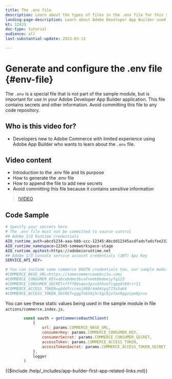 ```yaml
---
title: The .env file
description: Learn about the types of files in the .env file for this sample application
landing-page-description: Learn about Adobe Developer App Builder used with Adobe Commerce and what types content is used in the .env file
kt: 12423
doc-type: tutorial
audience: all
last-substantial-update: 2023-03-13

---
```


# Generate and configure the .env file {#env-file}

The `.env` is a special file that is not part of the sample module, but is important for use in your Adobe Developer App Builder application. This file contains secrets and other information. Avoid committing this file to any code repository.

## Who is this video for?

* Developers new to Adobe Commerce with limited experience using Adobe App Builder who wants to learn about the `.env` file.

## Video content

* Introduction to the .env file and its purpose
* How to generate the .env file
* How to append the file to add new secrets
* Avoid committing this file because it contains sensitive information

>[!VIDEO](https://video.tv.adobe.com/v/3416593)

## Code Sample

```bash
# Specify your secrets here
# The .env file must not be committed to source control
## Adobe I/O Runtime credentials
AIO_runtime_auth=abcd1234-aaa-bbb-ccc-12345:Abcdd12345asdfadsfadsfee2323232323232
AIO_runtime_namespace=12345-someworkspace-stage
AIO_runtime_apihost=https://adobeioruntime.net
## Adobe I/O Console service account credentials (JWT) Api Key
SERVICE_API_KEY=

# You can include some commerce OAUTH credentials too, our sample module will use this
#COMMERCE_BASE_URL=https://somecommercewebsite.com/
#COMMERCE_CONSUMER_KEY=abcebdme5bvafnemk0mdeeiyfq123
#COMMERCE_CONSUMER_SECRET=ffff86sqws3pss5hhuofiqgq4t04rrr11
#COMMERCE_ACCESS_TOKEN=gdddfccronj098r4m04zyq773s5o64
#COMMERCE_ACCESS_TOKEN_SECRET=ggg7nb19jhr5gi9jzfan9ggzipe8yrus
```

You can see these static values being used in the sample module in file `actions/commerce.index.js`.

```javascript
        const oauth = getCommerceOauthClient(
            {
                url: params.COMMERCE_BASE_URL,
                consumerKey: params.COMMERCE_CONSUMER_KEY,
                consumerSecret: params.COMMERCE_CONSUMER_SECRET,
                accessToken: params.COMMERCE_ACCESS_TOKEN,
                accessTokenSecret: params.COMMERCE_ACCESS_TOKEN_SECRET
            },
            logger
        )

```

{{$include /help/_includes/app-builder-first-app-related-links.md}}
